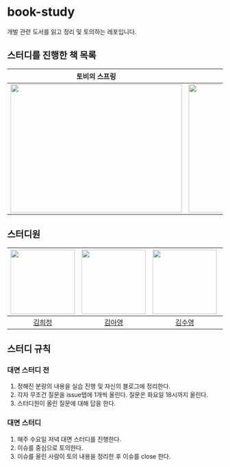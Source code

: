 # book-study
개발 관련 도서를 읽고 정리 및 토의하는 레포입니다.

## 스터디를 진행한 책 목록
|                                                                                                                              토비의 스프링                                                                                                                               |                                                   헤드퍼스트 디자인패턴                                                   |
|:------------------------------------------------------------------------------------------------------------------------------------------------------------------------------------------------------------------------------------------------------------------:|:---------------------------------------------------------------------------------------------------------------:|
|                                                                           <img src="https://image.aladin.co.kr/product/1950/55/cover500/8960773417_2.jpg" width="400px" height="300px">                                                                            | <img src="https://image.aladin.co.kr/product/29089/24/cover500/k212837767_1.jpg" width="400px" height="300px">  |

## 스터디원
| [<img src="https://github.com/hj-k66.png" width="150px">](https://github.com/hj-k66) | [<img src="https://github.com/a-young-kim.png" width="150px">](https://github.com/a-young-kim) | [<img src="https://github.com/sootudio.png" width="150px">](https://github.com/sootudio) | [<img src="https://github.com/gmelon.png" width="150px">](https://github.com/gmelon) | [<img src="https://github.com/limjongheok.png" width="150px">](https://github.com/limjongheok) |
|:------------------------------------------------------------------------------------:|:----------------------------------------------------------------------------------------------:|:----------------------------------------------------------------------------------------:|:------------------------------------------------------------------------------------:|:----------------------------------------------------------------------------------------------:|
|                           [김희정](https://github.com/hj-k66)                           |                             [김아영](https://github.com/a-young-kim)                              |                            [김수영](https://github.com/kswim57)                             |                           [현상혁](https://github.com/gmelon)                           |                             [임종혁](https://github.com/limjongheok)                              |

## 스터디 규칙
### 대면 스터디 전
1. 정해진 분량의 내용을 실습 진행 및 자신의 블로그에 정리한다.
2. 각자 무조건 질문을 issue탭에 1개씩 올린다. 질문은 화요일 18시까지 올린다.
3. 스터디원이 올린 질문에 대해 답을 한다.
   
### 대면 스터디
1. 매주 수요일 저녁 대면 스터디를 진행한다.
2. 이슈를 중심으로 토의한다.
3. 이슈를 올린 사람이 토의 내용을 정리한 후 이슈를 close 한다.
